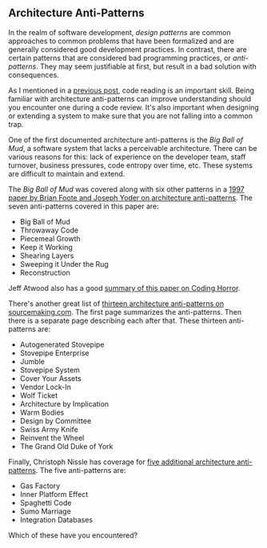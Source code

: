 ## Architecture Anti-Patterns

In the realm of software development, *design patterns* are common approaches to common problems that have been formalized and are generally considered good development practices. In contrast, there are certain patterns that are considered bad programming practices, or *anti-patterns*. They may seem justifiable at first, but result in a bad solution with consequences.

As I mentioned in a [previous post](https://www.matthewyancer.com/2023/10/04/code-reviews.html), code reading  is an important skill. Being familiar with architecture anti-patterns can improve understanding should you encounter one during a code review. It's also important when designing or extending a system to make sure that you are not falling into a common trap.

One of the first documented architecture anti-patterns is the *Big Ball of Mud*, a software system that lacks a perceivable architecture. There can be various reasons for this: lack of experience on the developer team, staff turnover, business pressures, code entropy over time, etc. These systems are difficult to maintain and extend.

The *Big Ball of Mud* was covered along with six other patterns in a [1997 paper by Brian Foote and Joseph Yoder on architecture anti-patterns](http://www.laputan.org/mud/). The seven anti-patterns covered in this paper are:

- Big Ball of Mud
- Throwaway Code
- Piecemeal Growth
- Keep it Working
- Shearing Layers
- Sweeping it Under the Rug
- Reconstruction

Jeff Atwood also has a good [summary of this paper on Coding Horror](https://blog.codinghorror.com/the-big-ball-of-mud-and-other-architectural-disasters/amp/).

There's another great list of [thirteen architecture anti-patterns on sourcemaking.com](https://sourcemaking.com/antipatterns/software-architecture-antipatterns). The first page summarizes the anti-patterns. Then there is a separate page describing each after that. These thirteen anti-patterns are: 

- Autogenerated Stovepipe
- Stovepipe Enterprise
- Jumble
- Stovepipe System
- Cover Your Assets
- Vendor Lock-In
- Wolf Ticket
- Architecture by Implication
- Warm Bodies
- Design by Committee
- Swiss Army Knife
- Reinvent the Wheel
- The Grand Old Duke of York

Finally, Christoph Nissle has coverage for [five additional architecture anti-patterns](https://medium.com/@christophnissle/anti-patterns-in-software-architecture-3c8970c9c4f5). The five anti-patterns are:

- Gas Factory
- Inner Platform Effect
- Spaghetti Code
- Sumo Marriage
- Integration Databases

Which of these have you encountered?

